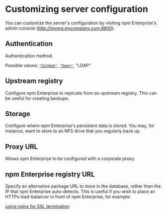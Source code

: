 <!--
order: 20
title: Customizing server configuration
-->

# Customizing server configuration

You can customize the server's configuration by visiting npm
Enterprise's admin console (_http://myreg.mycompany.com:8800_).

## Authentication

Authentication method.

Possible values: [`"GitHub"`](/enterprise/github), [`"Open"`](/enterprise/no-authentication), "LDAP"

## Upstream registry

Configure npm Enterprise to replicate from an upstream registry.
This can be useful for creating backups.

## Storage

Configure where npm Enterprise's persistent data is stored. You may, for instance, want to store to an NFS drive that you regularly back up.

## Proxy URL

Allows npm Enterprise to be configured with a corporate proxy.

## npm Enterprise registry URL

Specify an alternative package URL to store in the database, rather than
the IP that npm Enterprise auto-detects. This is useful if you wish
to place an HTTPs load-balancer in front of npm Enterprise, for example:

[using nginx for SSL termination](https://gist.github.com/bcoe/c073859d060b802b15aa)
